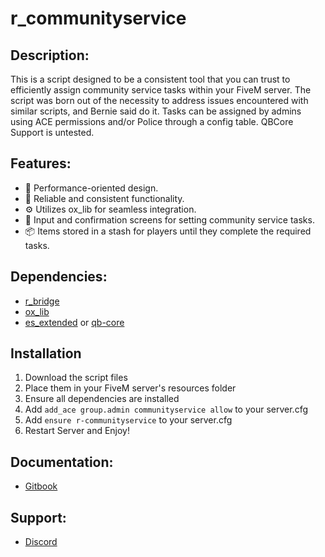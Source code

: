 # r_communityservice

## Description:
This is a script designed to be a consistent tool that you can trust to efficiently assign community service tasks within your FiveM server. The script was born out of the necessity to address issues encountered with similar scripts, and Bernie said do it. Tasks can be assigned by admins using ACE permissions and/or Police through a config table.
QBCore Support is untested.

## Features:
- 🚀 Performance-oriented design.
- 🔄 Reliable and consistent functionality.
- ⚙️ Utilizes ox_lib for seamless integration.
- 📝 Input and confirmation screens for setting community service tasks.
- 📦 Items stored in a stash for players until they complete the required tasks.

## Dependencies:
- [r_bridge](https://github.com/rumaier/r_bridge/releases)
- [ox_lib](https://github.com/overextended/ox_lib/releases)
- [es_extended](https://github.com/esx-framework) or [qb-core](https://github.com/qbcore-framework)

## Installation
1. Download the script files
2. Place them in your FiveM server's resources folder
3. Ensure all dependencies are installed
5. Add `add_ace group.admin communityservice allow` to your server.cfg
6. Add `ensure r-communityservice` to your server.cfg
7. Restart Server and Enjoy!

## Documentation:
- [Gitbook](https://r-scripts-1.gitbook.io/r_scripts-docs./free-resources/r_communityservice)

## Support:
- [Discord](https://discord.gg/8TzrRRheV5)
